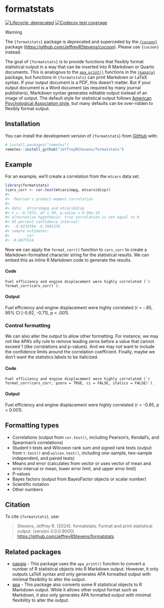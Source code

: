 
<!-- README.md is generated from README.Rmd. Please edit that file -->

# formatstats

<!-- badges: start -->

[![Lifecycle:
deprecated](https://img.shields.io/badge/lifecycle-deprecated-orange.svg)](https://lifecycle.r-lib.org/articles/stages.html#deprecated)
[![Codecov test
coverage](https://codecov.io/gh/JeffreyRStevens/formatstats/branch/main/graph/badge.svg)](https://app.codecov.io/gh/JeffreyRStevens/formatstats?branch=main)
<!-- badges: end -->

> [!WARNING]
> The `{formatstats}` package is deprecated and superceded by the [`{cocoon}`](https://github.com/JeffreyRStevens/cocoon) package (<https://github.com/JeffreyRStevens/cocoon>). Please use `{cocoon}` instead.

The goal of `{formatstats}` is to provide functions that flexibly format
statistical output in a way that can be inserted into R Markdown or
Quarto documents. This is analogous to the
[`apa_print()`](https://frederikaust.com/papaja_man/reporting.html#statistical-models-and-tests)
functions in the [`{papaja}`](https://github.com/crsh/papaja) package,
but functions in `{formatstats}` can print Markdown or LaTeX syntax. If
your output document is a PDF, this doesn’t matter. But if your output
document is a Word document (as required by many journal publishers),
Markdown syntax generates editable output instead of an image of output.
The default style for statistical output follows [American Psychological
Association style](https://apastyle.apa.org/), but many defaults can be
over-ridden to flexibly format output.

## Installation

You can install the development version of `{formatstats}` from
[GitHub](https://github.com/) with:

``` r
# install.packages("remotes")
remotes::install_github("JeffreyRStevens/formatstats")
```

## Example

For an example, we’ll create a correlation from the `mtcars` data set.

``` r
library(formatstats)
(cars_corr <- cor.test(mtcars$mpg, mtcars$disp))
#> 
#>  Pearson's product-moment correlation
#> 
#> data:  mtcars$mpg and mtcars$disp
#> t = -8.7472, df = 30, p-value = 9.38e-10
#> alternative hypothesis: true correlation is not equal to 0
#> 95 percent confidence interval:
#>  -0.9233594 -0.7081376
#> sample estimates:
#>        cor 
#> -0.8475514
```

Now we can apply the `format_corr()` function to `cars_corr` to create a
Markdown-formatted character string for the statistical results. We can
embed this as inline R Markdown code to generate the results.

#### Code

`` Fuel efficiency and engine displacement were highly correlated (`r format_corr(cars_corr)`). ``

#### Output

Fuel efficiency and engine displacement were highly correlated (*r* =
-.85, 95% CI \[-0.92, -0.71\], *p* \< .001).

### Control formatting

We can also alter the output to allow other formatting. For instance, we
may not like APA’s silly rule to remove leading zeros before a value
that cannot exceed 1 (like correlations and p-values). And we may not
want to include the confidence limits around the correlation
coefficient. Finally, maybe we don’t want the statistics labels to be
italicized.

#### Code

`` Fuel efficiency and engine displacement were highly correlated (`r format_corr(cars_corr, pzero = TRUE, ci = FALSE, italics = FALSE)`). ``

#### Output

Fuel efficiency and engine displacement were highly correlated (r =
-0.85, p \< 0.001).

## Formatting types

- Correlations (output from `cor.test()`, including Pearson’s,
  Kendall’s, and Spearman’s correlations)
- Student t-tests and Wilcoxon rank sum and signed rank tests (output
  from `t.test()` and `wilcox.test()`, including one-sample, two-sample
  independent, and paired tests)
- Means and error (calculates from vector or uses vector of mean and
  error interval or mean, lower error limit, and upper error limit)
- P-values
- Bayes factors (output from BayesFactor objects or scalar number)
- Scientific notation
- Other numbers

## Citation

To cite `{formatstats}`, use:

> Stevens, Jeffrey R. (2024). formatstats: Format and print statistical
> output. (version 0.0.0.9000)
> <https://github.com/JeffreyRStevens/formatstats>

## Related packages

- [papaja](https://github.com/crsh/papaja) - This package uses the
  `apa_print()` function to convert a number of R statistical objects
  into R Markdown output. However, it only outputs LaTeX syntax and only
  generates APA formatted output with minimal flexibility to alter the
  output.
- [apa](https://github.com/dgromer/apa) - This package also converts
  some R statistical objects to R Markdown output. While it allows other
  output format such as Markdown, it also only generates APA formatted
  output with minimal flexibility to alter the output.
